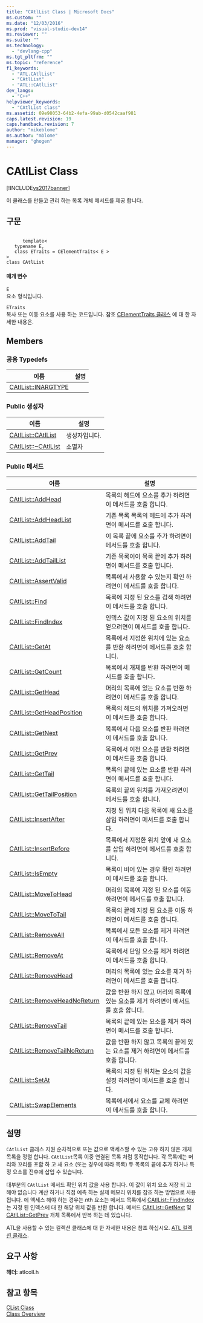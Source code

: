```yaml
---
title: "CAtlList Class | Microsoft Docs"
ms.custom: ""
ms.date: "12/03/2016"
ms.prod: "visual-studio-dev14"
ms.reviewer: ""
ms.suite: ""
ms.technology: 
  - "devlang-cpp"
ms.tgt_pltfrm: ""
ms.topic: "reference"
f1_keywords: 
  - "ATL.CAtlList"
  - "CAtlList"
  - "ATL::CAtlList"
dev_langs: 
  - "C++"
helpviewer_keywords: 
  - "CAtlList class"
ms.assetid: 09e98053-64b2-4efa-99ab-d0542caaf981
caps.latest.revision: 19
caps.handback.revision: 7
author: "mikeblome"
ms.author: "mblome"
manager: "ghogen"
---
```

# CAtlList Class
[!INCLUDE[vs2017banner](../../assembler/inline/includes/vs2017banner.md)]

이 클래스를 만들고 관리 하는 목록 개체 메서드를 제공 합니다.  
  
## 구문  
  
```  
  
      template<  
   typename E,  
   class ETraits = CElementTraits< E >  
>  
class CAtlList  
```  
  
#### 매개 변수  
 `E`  
 요소 형식입니다.  
  
 `ETraits`  
 복사 또는 이동 요소를 사용 하는 코드입니다.  참조  [CElementTraits 클래스](../../atl/reference/celementtraits-class.md) 에 대 한 자세한 내용은.  
  
## Members  
  
### 공용 Typedefs  
  
|이름|설명|  
|--------|--------|  
|[CAtlList::INARGTYPE](../Topic/CAtlList::INARGTYPE.md)||  
  
### Public 생성자  
  
|이름|설명|  
|--------|--------|  
|[CAtlList::CAtlList](../Topic/CAtlList::CAtlList.md)|생성자입니다.|  
|[CAtlList::~CAtlList](../Topic/CAtlList::~CAtlList.md)|소멸자|  
  
### Public 메서드  
  
|이름|설명|  
|--------|--------|  
|[CAtlList::AddHead](../Topic/CAtlList::AddHead.md)|목록의 헤드에 요소를 추가 하려면이 메서드를 호출 합니다.|  
|[CAtlList::AddHeadList](../Topic/CAtlList::AddHeadList.md)|기존 목록 목록의 헤드에 추가 하려면이 메서드를 호출 합니다.|  
|[CAtlList::AddTail](../Topic/CAtlList::AddTail.md)|이 목록 끝에 요소를 추가 하려면이 메서드를 호출 합니다.|  
|[CAtlList::AddTailList](../Topic/CAtlList::AddTailList.md)|기존 목록이이 목록 끝에 추가 하려면이 메서드를 호출 합니다.|  
|[CAtlList::AssertValid](../Topic/CAtlList::AssertValid.md)|목록에서 사용할 수 있는지 확인 하려면이 메서드를 호출 합니다.|  
|[CAtlList::Find](../Topic/CAtlList::Find.md)|목록에 지정 된 요소를 검색 하려면이 메서드를 호출 합니다.|  
|[CAtlList::FindIndex](../Topic/CAtlList::FindIndex.md)|인덱스 값이 지정 된 요소의 위치를 얻으려면이 메서드를 호출 합니다.|  
|[CAtlList::GetAt](../Topic/CAtlList::GetAt.md)|목록에서 지정한 위치에 있는 요소를 반환 하려면이 메서드를 호출 합니다.|  
|[CAtlList::GetCount](../Topic/CAtlList::GetCount.md)|목록에서 개체를 반환 하려면이 메서드를 호출 합니다.|  
|[CAtlList::GetHead](../Topic/CAtlList::GetHead.md)|머리의 목록에 있는 요소를 반환 하려면이 메서드를 호출 합니다.|  
|[CAtlList::GetHeadPosition](../Topic/CAtlList::GetHeadPosition.md)|목록의 헤드의 위치를 가져오려면이 메서드를 호출 합니다.|  
|[CAtlList::GetNext](../Topic/CAtlList::GetNext.md)|목록에서 다음 요소를 반환 하려면이 메서드를 호출 합니다.|  
|[CAtlList::GetPrev](../Topic/CAtlList::GetPrev.md)|목록에서 이전 요소를 반환 하려면이 메서드를 호출 합니다.|  
|[CAtlList::GetTail](../Topic/CAtlList::GetTail.md)|목록의 끝에 있는 요소를 반환 하려면이 메서드를 호출 합니다.|  
|[CAtlList::GetTailPosition](../Topic/CAtlList::GetTailPosition.md)|목록의 끝의 위치를 가져오려면이 메서드를 호출 합니다.|  
|[CAtlList::InsertAfter](../Topic/CAtlList::InsertAfter.md)|지정 된 위치 다음 목록에 새 요소를 삽입 하려면이 메서드를 호출 합니다.|  
|[CAtlList::InsertBefore](../Topic/CAtlList::InsertBefore.md)|목록에서 지정한 위치 앞에 새 요소를 삽입 하려면이 메서드를 호출 합니다.|  
|[CAtlList::IsEmpty](../Topic/CAtlList::IsEmpty.md)|목록이 비어 있는 경우 확인 하려면이 메서드를 호출 합니다.|  
|[CAtlList::MoveToHead](../Topic/CAtlList::MoveToHead.md)|머리의 목록에 지정 된 요소를 이동 하려면이 메서드를 호출 합니다.|  
|[CAtlList::MoveToTail](../Topic/CAtlList::MoveToTail.md)|목록의 끝에 지정 된 요소를 이동 하려면이 메서드를 호출 합니다.|  
|[CAtlList::RemoveAll](../Topic/CAtlList::RemoveAll.md)|목록에서 모든 요소를 제거 하려면이 메서드를 호출 합니다.|  
|[CAtlList::RemoveAt](../Topic/CAtlList::RemoveAt.md)|목록에서 단일 요소를 제거 하려면이 메서드를 호출 합니다.|  
|[CAtlList::RemoveHead](../Topic/CAtlList::RemoveHead.md)|머리의 목록에 있는 요소를 제거 하려면이 메서드를 호출 합니다.|  
|[CAtlList::RemoveHeadNoReturn](../Topic/CAtlList::RemoveHeadNoReturn.md)|값을 반환 하지 않고 머리의 목록에 있는 요소를 제거 하려면이 메서드를 호출 합니다.|  
|[CAtlList::RemoveTail](../Topic/CAtlList::RemoveTail.md)|목록의 끝에 있는 요소를 제거 하려면이 메서드를 호출 합니다.|  
|[CAtlList::RemoveTailNoReturn](../Topic/CAtlList::RemoveTailNoReturn.md)|값을 반환 하지 않고 목록의 끝에 있는 요소를 제거 하려면이 메서드를 호출 합니다.|  
|[CAtlList::SetAt](../Topic/CAtlList::SetAt.md)|목록의 지정 된 위치는 요소의 값을 설정 하려면이 메서드를 호출 합니다.|  
|[CAtlList::SwapElements](../Topic/CAtlList::SwapElements.md)|목록에서에서 요소를 교체 하려면이 메서드를 호출 합니다.|  
  
## 설명  
 `CAtlList` 클래스 지원 순차적으로 또는 값으로 액세스할 수 있는 고유 하지 않은 개체 목록을 정렬 합니다.  `CAtlList`목록 이중 연결된 목록 처럼 동작합니다.  각 목록에는 머리와 꼬리를 포함 하 고 새 요소 \(또는 경우에 따라 목록\) 두 목록의 끝에 추가 하거나 특정 요소를 전후에 삽입 수 있습니다.  
  
 대부분의 `CAtlList` 메서드 확인 위치 값을 사용 합니다.  이 값이 위치 요소 저장 되 고 해야 없습니다 계산 하거나 직접 예측 하는 실제 메모리 위치를 참조 하는 방법으로 사용 됩니다.  에 액세스 해야 하는 경우는  *n*th 요소는 메서드 목록에서  [CAtlList::FindIndex](../Topic/CAtlList::FindIndex.md) 는 지정 된 인덱스에 대 한 해당 위치 값을 반환 합니다.  메서드  [CAtlList::GetNext](../Topic/CAtlList::GetNext.md) 및  [CAtlList::GetPrev](../Topic/CAtlList::GetPrev.md) 개체 목록에서 반복 하는 데 있습니다.  
  
 ATL을 사용할 수 있는 컬렉션 클래스에 대 한 자세한 내용은 참조 하십시오.  [ATL 컬렉션 클래스](../../atl/atl-collection-classes.md).  
  
## 요구 사항  
 **헤더:** atlcoll.h  
  
## 참고 항목  
 [CList Class](../../mfc/reference/clist-class.md)   
 [Class Overview](../../atl/atl-class-overview.md)